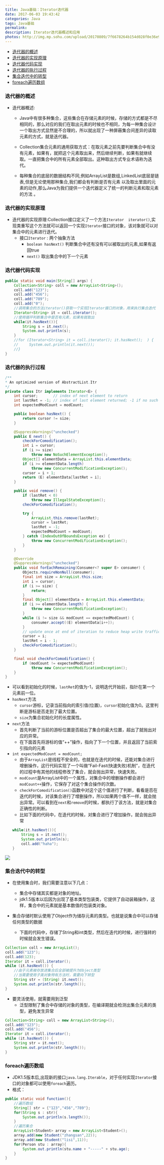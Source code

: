 ```yaml
---
title: Java基础：Iterator迭代器
date: 2017-06-03 19:43:42
categories: Java
tags: Java基础
permalink: 
description: Iterator迭代器概述和应用
photos: http://img.mp.sohu.com/upload/20170809/7f6678264b154d028f0e36e9159c8e9a.png
---
```

<!-- TOC -->

- [迭代器的概述](#迭代器的概述)
- [迭代器的实现原理](#迭代器的实现原理)
- [迭代器代码实现](#迭代器代码实现)
- [迭代器的执行过程](#迭代器的执行过程)
- [集合迭代中的转型](#集合迭代中的转型)
- [foreach遍历数组](#foreach遍历数组)

<!-- /TOC -->
### 迭代器的概述
- 迭代器概述:
    - Java中有很多种集合，这些集合在存储元素的时候，存储的方式都是不尽相同的，那么对应的我们在取出元素的时候也不相同，为每一种集合设计一个取出方式显然是不合理的，所以就出现了一种屏蔽集合间差异的读取元素的方式，就是迭代器。
   
    - Collection集合元素的通用获取方式：在取元素之前先要判断集合中有没有元素，如果有，就把这个元素取出来，然后继续判断，如果有就继续取。一直把集合中的所有元素全部取出。这种取出方式专业术语称为迭代。
   
    - 每种集合的底层的数据结构不同,例如ArrayList是数组,LinkedList底层是链表,但是无论使用那种集合,我们都会有判断是否有元素
     以及取出里面的元素的动作,那么Java为我们提供一个迭代器定义了统一的判断元素和取元素的方法 。
<!--more-->
### 迭代器的实现原理
- 迭代器的实现原理:Collection接口定义了一个方法`Iterator  iterator()`,实现类重写这个方法就可以返回一个实现`Iterator`接口的对象，该对象就可以对集合中的元素进行迭代。
    - 接口`Iterator` : 两个抽象方法
        - `boolean hasNext()` 判断集合中还有没有可以被取出的元素,如果有返回true
        - `next()` 取出集合中的下一个元素

### 迭代器代码实现
```java
public static void main(String[] args) {
    Collection<String> coll = new ArrayList<String>();
    coll.add("123");
    coll.add("456");
    coll.add("789");
    coll.add("0");
    //调用集合的方法iterator()获取一个实现Iterator接口的对象，用来执行集合迭代
    Iterator<String> it = coll.iterator();
    //使用循环判断集合中是否有元素，如果有就取出
    while(it.hasNext()){
        String s = it.next();
        System.out.println(s);
    }
    //for (Iterator<String> it = coll.iterator(); it.hasNext();  ) {
    //     System.out.println(it.next());
    //}    
}
```


### 迭代器的执行过程
```java
/**
* An optimized version of AbstractList.Itr
*/
private class Itr implements Iterator<E> {
    int cursor;       // index of next element to return
    int lastRet = -1; // index of last element returned; -1 if no such
    int expectedModCount = modCount;

    public boolean hasNext() {
        return cursor != size;
    }

    @SuppressWarnings("unchecked")
    public E next() {
        checkForComodification();
        int i = cursor;
        if (i >= size)
            throw new NoSuchElementException();
        Object[] elementData = ArrayList.this.elementData;
        if (i >= elementData.length)
            throw new ConcurrentModificationException();
        cursor = i + 1;
        return (E) elementData[lastRet = i];
    }

    public void remove() {
        if (lastRet < 0)
            throw new IllegalStateException();
        checkForComodification();

        try {
            ArrayList.this.remove(lastRet);
            cursor = lastRet;
            lastRet = -1;
            expectedModCount = modCount;
        } catch (IndexOutOfBoundsException ex) {
            throw new ConcurrentModificationException();
        }
    }

    @Override
    @SuppressWarnings("unchecked")
    public void forEachRemaining(Consumer<? super E> consumer) {
        Objects.requireNonNull(consumer);
        final int size = ArrayList.this.size;
        int i = cursor;
        if (i >= size) {
            return;
        }
        final Object[] elementData = ArrayList.this.elementData;
        if (i >= elementData.length) {
            throw new ConcurrentModificationException();
        }
        while (i != size && modCount == expectedModCount) {
            consumer.accept((E) elementData[i++]);
        }
        // update once at end of iteration to reduce heap write traffic
        cursor = i;
        lastRet = i - 1;
        checkForComodification();
    }

    final void checkForComodification() {
        if (modCount != expectedModCount)
            throw new ConcurrentModificationException();
    }
}
```

- 可以看到初始化的时候，`lastRet`的值为-1，说明迭代开始前，指针在第一个元素前一位。
- `hasNext`方法
    - `cursor`游标，记录当前指向的索引值(位置)，`cursor`初始化值为0。这里判断是游标是否走到了最大位置。
    - `size`为集合初始化时的长度属性。
- `next`方法
    - 首先判断了当前的游标位置是否超出了集合的最大位置，超出了就抛出对应的异常。
    - 在下面首先将游标的值“++”操作，指向了下一个位置，并且返回了当前索引指向的元素
- `int expectedModCount = modCount;`
    - 由于`ArrayList`是线程不安全的，也就是在迭代的时候，还能对集合进行增删操作，这行代码实现了一个叫做“Fail-Fast(快速失败)机制”，在迭代的过程中有其他的线程修改了集合，就会抛出异常，快速失败。
    - `modCount`是ArrayList中的一个属性，对集合中的增删操作都会进行`modCount++`操作，它保存了对这个集合操作的次数。
    - `checkForComodification()`函数中对这个这个值进行了判断，看看是否在迭代的时候，对该集合进行了增删操作，所以如果两个值不一样，就会抛出异常。可以看到在`next`和`remove`的时候，都执行了该方法，就是对集合正确性的判断。
    - 比如下面的代码中，在迭代的时候，对集合进行了增加操作，就会抛出异常
    ```java
    while(it.hasNext()){
        String s = it.next();
        System.out.println(s);
        coll.add("haha");
    }
    ```
![](http://ww1.sinaimg.cn/large/c55a7aeely1fmf7hlgxx2j20r709owek.jpg)


### 集合迭代中的转型 
- 在使用集合时，我们需要注意以下几点：
    - 集合中存储其实都是对象的地址。
    - jdk1.5版本以后因为出现了基本类型包装类，它提供了自动装箱操作，这样，集合中的元素就是基本数值的包装类对象。
    
- 集合存储时默认使用了Object作为储存元素的类型。也就是说集合中可以存储任何类型的数据
    - 下面的代码中，存储了String和int类型，然后在迭代的时候，进行强转的时候就会发生错误。
```java
Collection coll = new ArrayList();
coll.add("123");
coll.add(123);
Iterator it = coll.iterator();
while (it.hasNext()) {
    //由于元素被存放进集合后全部被提升为Object类型
    //当需要使用子类对象特有方法时，需要向下转型
    String str = (String) it.next();
    System.out.println(str.length());
}
```

- 要灵活使用，就需要用到泛型
    - 泛型限制了集合中存储的对象的类型，在编译期就会检测出集合元素的类型，避免发生异常
```java
Collection<String> coll = new ArrayList<String>();
coll.add("123");
coll.add("456");
Iterator it = coll.iterator();
while (it.hasNext()) {
    String str = it.next();
    System.out.println(str.length());
}
```


### foreach遍历数组
- JDK1.5版本后,出现新的接口`java.lang.Iterable`，对于任何实现`Iterator`接口的对象都可以使用`foreach`遍历。
- 格式：
```java
public static void function(){
    //遍历数组
    String[] str = {"123","456","789"};
    for(String s : str){
        System.out.println(s.length());
    }
    //遍历集合
    ArrayList<Student> array = new ArrayList<Student>();
    array.add(new Student("zhangsan",22));
    array.add(new Student("lisi",11));
    for(Person stu : array){
        System.out.println(stu.name + "-----" + stu.age);
    }
}
```